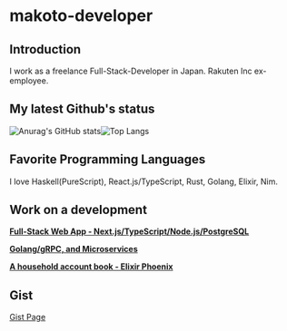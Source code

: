 # makoto-developer

## Introduction
I work as a freelance Full-Stack-Developer in Japan.
Rakuten Inc ex-employee.

## My latest Github's status
![Anurag's GitHub stats](https://github-readme-stats.vercel.app/api?username=makoto-developer&count_private=true)![Top Langs](https://github-readme-stats.vercel.app/api/top-langs/?username=makoto-developer&layout=compact&hide=javascript)

## Favorite Programming Languages
I love Haskell(PureScript), React.js/TypeScript, Rust, Golang, Elixir, Nim.

## Work on a development

**[Full-Stack Web App - Next.js/TypeScript/Node.js/PostgreSQL](https://github.com/makoto-developer/next-ts-redux-template-top)**

**[Golang/gRPC, and Microservices](https://github.com/makoto-developer/grpc_microservices_sample)**

**[A household account book - Elixir Phoenix](https://github.com/makoto-developer/kakeibo)**

## Gist

[Gist Page](https://gist.github.com/makoto-developer)

